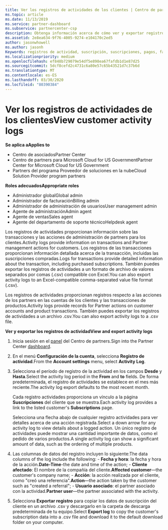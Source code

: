 ```yaml
---
title: Ver los registros de actividades de los clientes | Centro de partners
ms.topic: article
ms.date: 11/13/2019
ms.service: partner-dashboard
ms.subservice: partnercenter-csp
description: Obtenga información acerca de cómo ver y exportar registros de actividad para obtener información sobre las transacciones de cuentas de clientes y otras actividades de administración de asociados relacionadas con el cliente.
ms.assetid: 2e8ea634-9f76-4005-9274-e104170c2ed5
author: jasonwhowell
ms.author: jasonh
Keywords: registros de actividad, suscripción, suscripciones, pagos, facturación, transacciones
ms.localizationpriority: medium
ms.openlocfilehash: ef848b729079e54df5e898ea67fafdb1d1e87d25
ms.sourcegitcommit: 5dcf8cefd2c4731c6a80e57c65b43521d7c37b6d
ms.translationtype: MT
ms.contentlocale: es-ES
ms.lasthandoff: 03/30/2020
ms.locfileid: "80390384"
---
```

# <a name="view-customer-activity-logs"></a><span data-ttu-id="b8e90-104">Ver los registros de actividades de los clientes</span><span class="sxs-lookup"><span data-stu-id="b8e90-104">View customer activity logs</span></span>

<span data-ttu-id="b8e90-105">**Se aplica a**</span><span class="sxs-lookup"><span data-stu-id="b8e90-105">**Applies to**</span></span>

- <span data-ttu-id="b8e90-106">Centro de asociados</span><span class="sxs-lookup"><span data-stu-id="b8e90-106">Partner Center</span></span>
- <span data-ttu-id="b8e90-107">Centro de partners para Microsoft Cloud for US Government</span><span class="sxs-lookup"><span data-stu-id="b8e90-107">Partner Center for Microsoft Cloud for US Government</span></span>
- <span data-ttu-id="b8e90-108">Partners del programa Proveedor de soluciones en la nube</span><span class="sxs-lookup"><span data-stu-id="b8e90-108">Cloud Solution Provider program partners</span></span>

<span data-ttu-id="b8e90-109">**Roles adecuados**</span><span class="sxs-lookup"><span data-stu-id="b8e90-109">**Appropriate roles**</span></span>

- <span data-ttu-id="b8e90-110">Administrador global</span><span class="sxs-lookup"><span data-stu-id="b8e90-110">Global admin</span></span>
- <span data-ttu-id="b8e90-111">Administrador de facturación</span><span class="sxs-lookup"><span data-stu-id="b8e90-111">Billing admin</span></span>
- <span data-ttu-id="b8e90-112">Administrador de administración de usuarios</span><span class="sxs-lookup"><span data-stu-id="b8e90-112">User management admin</span></span>
- <span data-ttu-id="b8e90-113">Agente de administración</span><span class="sxs-lookup"><span data-stu-id="b8e90-113">Admin agent</span></span>
- <span data-ttu-id="b8e90-114">Agente de ventas</span><span class="sxs-lookup"><span data-stu-id="b8e90-114">Sales agent</span></span>
- <span data-ttu-id="b8e90-115">Agente del departamento de soporte técnico</span><span class="sxs-lookup"><span data-stu-id="b8e90-115">Helpdesk agent</span></span>

<span data-ttu-id="b8e90-116">Los registros de actividades proporcionan información sobre las transacciones y las acciones de administración de partners para los clientes.</span><span class="sxs-lookup"><span data-stu-id="b8e90-116">Activity logs provide information on transactions and Partner management actions for customers.</span></span> <span data-ttu-id="b8e90-117">Los registros de las transacciones proporcionan información detallada acerca de la transacción, incluidas las suscripciones compradas.</span><span class="sxs-lookup"><span data-stu-id="b8e90-117">Logs for transactions provide detailed information about the transaction, including purchased subscriptions.</span></span> <span data-ttu-id="b8e90-118">También puedes exportar los registros de actividades a un formato de archivo de valores separados por comas (.csv) compatible con Excel.</span><span class="sxs-lookup"><span data-stu-id="b8e90-118">You can also export activity logs to an Excel-compatible comma-separated value file format (.csv).</span></span>

<span data-ttu-id="b8e90-119">Los registros de actividades proporcionan registros respecto a las acciones de los partners en las cuentas de los clientes y las transacciones de productos.</span><span class="sxs-lookup"><span data-stu-id="b8e90-119">Activity logs provide records for Partner actions on customer accounts and product transactions.</span></span> <span data-ttu-id="b8e90-120">También puedes exportar los registros de actividades a un archivo .csv.</span><span class="sxs-lookup"><span data-stu-id="b8e90-120">You can also export activity logs to a .csv file.</span></span>

<span data-ttu-id="b8e90-121">**Ver y exportar los registros de actividad**</span><span class="sxs-lookup"><span data-stu-id="b8e90-121">**View and export activity logs**</span></span>

1. <span data-ttu-id="b8e90-122">Inicia sesión en el [panel](https://partner.microsoft.com/dashboard) del Centro de partners.</span><span class="sxs-lookup"><span data-stu-id="b8e90-122">Sign into the Partner Center [dashboard](https://partner.microsoft.com/dashboard).</span></span>

2. <span data-ttu-id="b8e90-123">En el menú **Configuración de la cuenta**, selecciona **Registro de actividad**.</span><span class="sxs-lookup"><span data-stu-id="b8e90-123">From the **Account settings** menu, select **Activity Log**.</span></span>
2.  <span data-ttu-id="b8e90-124">Selecciona el período de registro de la actividad en los campos **Desde** y **Hasta**.</span><span class="sxs-lookup"><span data-stu-id="b8e90-124">Select the activity log period in the **From** and **to** fields.</span></span> <span data-ttu-id="b8e90-125">De forma predeterminada, el registro de actividades se establece en el mes más reciente.</span><span class="sxs-lookup"><span data-stu-id="b8e90-125">The activity log export defaults to the most recent month.</span></span>

    <span data-ttu-id="b8e90-126">Cada registro actividades proporciona un vínculo a la página **Suscripciones** del cliente que se muestra.</span><span class="sxs-lookup"><span data-stu-id="b8e90-126">Each activity log provides a link to the listed customer's **Subscriptions** page.</span></span>

    <span data-ttu-id="b8e90-127">Selecciona una flecha abajo de cualquier registro actividades para ver detalles acerca de una acción registrada.</span><span class="sxs-lookup"><span data-stu-id="b8e90-127">Select a down arrow for any activity log to view details about a logged action.</span></span> <span data-ttu-id="b8e90-128">Un único registro de actividades puede mostrar una cantidad importante de datos, como el pedido de varios productos.</span><span class="sxs-lookup"><span data-stu-id="b8e90-128">A single activity log can show a significant amount of data, such as the ordering of multiple products.</span></span>

3.   <span data-ttu-id="b8e90-129">Las columnas de datos del registro incluyen lo siguiente:</span><span class="sxs-lookup"><span data-stu-id="b8e90-129">The data columns of the log include the following:</span></span>
    -   <span data-ttu-id="b8e90-130">**Fecha y hora**: la fecha y hora de la acción.</span><span class="sxs-lookup"><span data-stu-id="b8e90-130">**Date-Time**-the date and time of the action;</span></span>
    -   <span data-ttu-id="b8e90-131">**Cliente afectado**: El nombre de la compañía del cliente.</span><span class="sxs-lookup"><span data-stu-id="b8e90-131">**Affected customer**—the customer's company name;</span></span>
    -   <span data-ttu-id="b8e90-132">**Acción**: la acción realizada por el cliente, como "creó una referencia".</span><span class="sxs-lookup"><span data-stu-id="b8e90-132">**Action**—the action taken by the customer such as "created a referral";</span></span>
    -   <span data-ttu-id="b8e90-133">**Usuario asociado**: el partner asociado con la actividad.</span><span class="sxs-lookup"><span data-stu-id="b8e90-133">**Partner user**—the partner associated with the activity.</span></span>

4.  <span data-ttu-id="b8e90-134">Selecciona **Exportar registro** para copiar los datos de suscripción del cliente en un archivo .csv y descargarlo en la carpeta de descarga predeterminada de tu equipo.</span><span class="sxs-lookup"><span data-stu-id="b8e90-134">Select **Export log** to copy the customer's subscription data into a .csv file and download it to the default download folder on your computer.</span></span>
    
 

 



